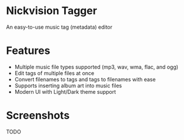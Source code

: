 # Nickvision Tagger
 An easy-to-use music tag (metadata) editor

# Features
- Multiple music file types supported (mp3, wav, wma, flac, and ogg)
- Edit tags of multiple files at once
- Convert filenames to tags and tags to filenames with ease
- Supports inserting album art into music files 
- Modern UI with Light/Dark theme support

# Screenshots
TODO